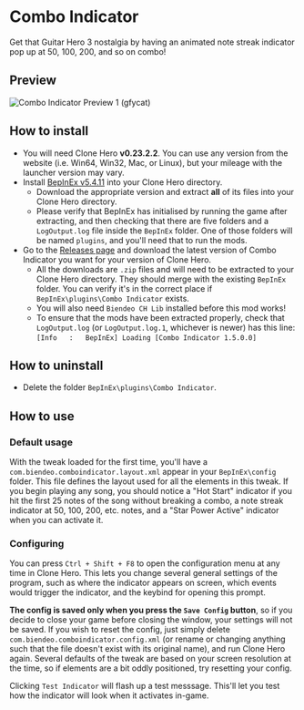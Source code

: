# Combo Indicator
Get that Guitar Hero 3 nostalgia by having an animated note streak indicator pop up at 50, 100, 200, and so on combo!

## Preview
![Combo Indicator Preview 1 (gfycat)](https://giant.gfycat.com/GreenThickIndianrockpython.gif)

## How to install
- You will need Clone Hero **v0.23.2.2**. You can use any version from the website (i.e. Win64, Win32, Mac, or Linux), but your mileage with the launcher version may vary.
- Install [BepInEx v5.4.11](https://github.com/BepInEx/BepInEx/releases/tag/v5.4.11) into your Clone Hero directory.
  - Download the appropriate version and extract **all** of its files into your Clone Hero directory.
  - Please verify that BepInEx has initialised by running the game after extracting, and then checking that there are five folders and a `LogOutput.log` file inside the `BepInEx` folder. One of those folders will be named `plugins`, and you'll need that to run the mods.
- Go to the [Releases page](https://github.com/Biendeo/My-Clone-Hero-Tweaks/releases) and download the latest version of Combo Indicator you want for your version of Clone Hero.
    - All the downloads are `.zip` files and will need to be extracted to your Clone Hero directory. They should merge with the existing `BepInEx` folder. You can verify it's in the correct place if `BepInEx\plugins\Combo Indicator` exists.
    - You will also need `Biendeo CH Lib` installed before this mod works!
    - To ensure that the mods have been extracted properly, check that `LogOutput.log` (or `LogOutput.log.1`, whichever is newer) has this line: `[Info   :   BepInEx] Loading [Combo Indicator 1.5.0.0]`

## How to uninstall
- Delete the folder `BepInEx\plugins\Combo Indicator`.

## How to use
### Default usage
With the tweak loaded for the first time, you'll have a `com.biendeo.comboindicator.layout.xml` appear in your `BepInEx\config` folder. This file defines the layout used for all the elements in this tweak. If you begin playing any song, you should notice a "Hot Start" indicator if you hit the first 25 notes of the song without breaking a combo, a note streak indicator at 50, 100, 200, etc. notes, and a "Star Power Active" indicator when you can activate it.

### Configuring
You can press `Ctrl + Shift + F8` to open the configuration menu at any time in Clone Hero. This lets you change several general settings of the program, such as where the indicator appears on screen, which events would trigger the indicator, and the keybind for opening this prompt.

**The config is saved only when you press the `Save Config` button**, so if you decide to close your game before closing the window, your settings will not be saved. If you wish to reset the config, just simply delete `com.biendeo.comboindicator.config.xml` (or rename or changing anything such that the file doesn't exist with its original name), and run Clone Hero again. Several defaults of the tweak are based on your screen resolution at the time, so if elements are a bit oddly positioned, try resetting your config.

Clicking `Test Indicator` will flash up a test messsage. This'll let you test how the indicator will look when it activates in-game.